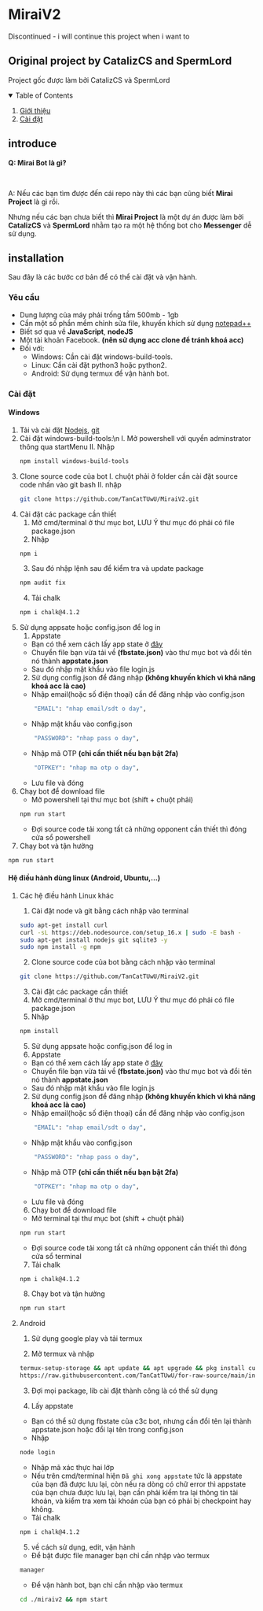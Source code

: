 # MiraiV2
Discontinued - i will continue this project when i want to
## Original project by CatalizCS and SpermLord
Project gốc được làm bởi CatalizCS và SpermLord
<!-- TABLES OF CONTENT -->
<details open="open">
    <summary>Table of Contents</summary>
    <ol>
        <li><a href="#introduce">Giới thiệu</a></li>
        <li><a href="#installation">Cài đặt</a></li>
    </ol>
</details>

<!-- ABOUT -->
## introduce
<p><strong>Q: Mirai Bot là gì?</strong></p>
<br />
<p>
A: Nếu các bạn tìm được đến cái repo này thì các bạn cũng biết <strong>Mirai Project</strong> là gì rồi.
</p>
<p>
Nhưng nếu các bạn chưa biết thì <strong>Mirai Project</strong> là một dự án được làm bởi <strong>CatalizCS</strong> và <strong>SpermLord</strong> nhằm tạo ra một hệ thống bot cho <strong>Messenger</strong> dễ sử dụng.
</p>

<!-- INSTALLATION -->
## installation

Sau đây là các bước cơ bản để có thể cài đặt và vận hành.

### Yêu cầu

- Dung lượng của máy phải trống tầm 500mb - 1gb
- Cần một số phần mềm chỉnh sửa file, khuyến khích sử dụng [notepad++](https://notepad-plus-plus.org/downloads/)
- Biết sơ qua về <strong>JavaScript</strong>, <strong>nodeJS</strong>
- Một tài khoản Facebook. <strong>(nên sử dụng acc clone để tránh khoá acc)</strong>
- Đối với:
    - Windows: Cần cài đặt windows-build-tools.
    - Linux: Cần cài đặt python3 hoặc python2.
    - Android: Sử dụng termux để vận hành bot.
### Cài đặt
#### Windows
1. Tải và cài đặt [Nodejs](https://nodejs.org/en/), [git](https://git-scm.com/)
2. Cài đặt windows-build-tools:\n
    I. Mở powershell với quyền adminstrator thông qua startMenu
    II. Nhập 
     ```sh
     npm install windows-build-tools
     ```
3. Clone source code của bot
    I. chuột phải ở folder cần cài đặt source code nhấn vào git bash
    II. nhập
    ```sh
    git clone https://github.com/TanCatTUwU/MiraiV2.git
    ```
4. Cài đặt các package cần thiết
    1. Mở cmd/terminal ở thư mục bot, LƯU Ý thư mục đó phải có file package.json
    2. Nhập
    ```sh
    npm i
    ```
    3. Sau đó nhập lệnh sau để kiểm tra và update package
    ```sh
    npm audit fix
    ```
    4. Tải chalk
    ```sh
    npm i chalk@4.1.2
    ```
5. Sử dụng appsate hoặc config.json để log in
    1. Appstate
    - Bạn có thể xem cách lấy app state ở [đây](https://github.com/c3cbot/c3c-fbstate)
    - Chuyển file bạn vừa tải về <strong>(fbstate.json)</strong> vào thư mục bot và đổi tên nó thành <strong>appstate.json</strong>
    - Sau đó nhập mật khẩu vào file login.js
    2. Sử dụng config.json để đăng nhập <strong>(không khuyến khích vì khả năng khoá acc là cao)</strong>
    - Nhập email(hoặc số điện thoại) cần để đăng nhập vào config.json
    ```sh
        "EMAIL": "nhap email/sdt o day",
    ```
    - Nhập mật khẩu vào config.json
    ```sh
        "PASSWORD": "nhap pass o day",
    ```
    - Nhập mã OTP <strong>(chỉ cần thiết nếu bạn bật 2fa)</strong>
    ```sh
        "OTPKEY": "nhap ma otp o day",
    ```
    - Lưu file và đóng
6. Chạy bot để download file
    - Mở powershell tại thư mục bot (shift + chuột phải)
    ```sh
    npm run start
    ```
    - Đợi source code tải xong tất cả những opponent cần thiết thì đóng cửa sổ powershell
7. Chạy bot và tận hưởng
```sh
npm run start
```
#### Hệ điều hành dùng linux (Android, Ubuntu,...)
1. Các hệ điều hành Linux khác
   1. Cài đặt node và git bằng cách nhập vào terminal
    ```sh
    sudo apt-get install curl
    curl -sL https://deb.nodesource.com/setup_16.x | sudo -E bash -
    sudo apt-get install nodejs git sqlite3 -y
    sudo npm install -g npm
    ```

   2. Clone source code của bot bằng cách nhập vào terminal
    ```sh
    git clone https://github.com/TanCatTUwU/MiraiV2.git
    ```

   3. Cài đặt các package cần thiết
    1. Mở cmd/terminal ở thư mục bot, LƯU Ý thư mục đó phải có file package.json
    2. Nhập
    ```sh
    npm install
    ``` 
   5. Sử dụng appsate hoặc config.json để log in
    1. Appstate
    - Bạn có thể xem cách lấy app state ở [đây](https://github.com/c3cbot/c3c-fbstate)
    - Chuyển file bạn vừa tải về <strong>(fbstate.json)</strong> vào thư mục bot và đổi tên nó thành <strong>appstate.json</strong>
    - Sau đó nhập mật khẩu vào file login.js
    2. Sử dụng config.json để đăng nhập <strong>(không khuyến khích vì khả năng khoá acc là cao)</strong>
    - Nhập email(hoặc số điện thoại) cần để đăng nhập vào config.json
    ```sh
        "EMAIL": "nhap email/sdt o day",
    ```
    - Nhập mật khẩu vào config.json
    ```sh
        "PASSWORD": "nhap pass o day",
    ```
    - Nhập mã OTP <strong>(chỉ cần thiết nếu bạn bật 2fa)</strong>
    ```sh
        "OTPKEY": "nhap ma otp o day",
    ```
    - Lưu file và đóng
    6. Chạy bot để download file
    - Mở terminal tại thư mục bot (shift + chuột phải)
    ```sh
    npm run start
    ```
    - Đợi source code tải xong tất cả những opponent cần thiết thì đóng cửa sổ terminal
    7. Tải chalk
    ```sh
    npm i chalk@4.1.2
    ```
    8. Chạy bot và tận hưởng
    ```sh
    npm run start
    ```
2. Android
    1. Sử dụng google play và tải termux

    2. Mở termux và nhập
    ```sh
    termux-setup-storage && apt update && apt upgrade && pkg install curl -y && bash <(curl -s
    https://raw.githubusercontent.com/TanCatTUwU/for-raw-source/main/install.sh)
    ```

    3. Đợi mọi package, lib cài đặt thành công là có thể sử dụng

    4. Lấy appstate
    - Bạn có thể sử dụng fbstate của c3c bot, nhưng cần đổi tên lại thành appstate.json hoặc đổi lại tên trong config.json
    - Nhập
    ```sh
    node login
    ```
    - Nhập mã xác thực hai lớp
    - Nếu trên cmd/terminal hiện ```Đã ghi xong appstate``` tức là appstate của bạn đã được lưu lại, còn nếu ra dòng có chữ error thì appstate của bạn chưa được lưu lại, bạn cần phải kiểm tra lại thông tin tài khoản, và kiểm tra xem tài khoản của bạn có phải bị checkpoint hay không.
    - Tải chalk
    ```sh
    npm i chalk@4.1.2
    ```
    5. về cách sử dụng, edit, vận hành
      - Để bật được file manager bạn chỉ cần nhập vào termux
      ```sh
      manager
      ```
      - Để vận hành bot, bạn chỉ cần nhập vào termux
      ```sh
      cd ./miraiv2 && npm start
      ```
